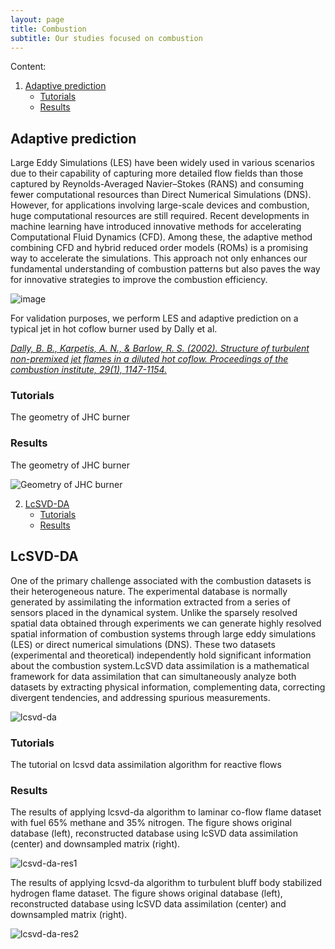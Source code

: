 ```yaml
---
layout: page
title: Combustion
subtitle: Our studies focused on combustion
---
```


Content:


1.  [Adaptive prediction](https://modelflows.github.io/modelflowsapp/combustion/#adaptive-prediction)
    *  [Tutorials](https://modelflows.github.io/modelflowsapp/combustion/#tutorials)
    *  [Results](https://modelflows.github.io/modelflowsapp/combustion/#results)


## Adaptive prediction
Large Eddy Simulations (LES) have been widely used in various scenarios due to their capability of capturing more detailed flow fields than those captured by Reynolds-Averaged Navier–Stokes (RANS) and consuming fewer computational resources than Direct Numerical Simulations (DNS). However, for applications involving large-scale devices and combustion, huge computational resources are still required. Recent developments in machine learning have introduced innovative methods for accelerating Computational Fluid Dynamics (CFD). Among these, the adaptive method combining CFD and hybrid reduced order models (ROMs) is a promising way to accelerate the simulations. This approach not only enhances our fundamental understanding of combustion patterns but also paves the way for innovative strategies to improve the combustion efficiency.

![image](https://github.com/user-attachments/assets/eaedad25-f0e7-4f21-b39d-7d6806c1bd5c)


For validation purposes, we perform LES and adaptive prediction on a typical jet in hot coflow burner used by Dally et al. 
<!-- REFERENCES -->
[*Dally, B. B., Karpetis, A. N., & Barlow, R. S. (2002). Structure of turbulent non-premixed jet flames in a diluted hot coflow. Proceedings of the combustion institute, 29(1), 1147-1154.*](https://doi.org/10.1016/S1540-7489(02)80145-6)

### Tutorials
The geometry of JHC burner

### Results
The geometry of JHC burner
<!-- IMAGES -->
![Geometry of JHC burner](https://github.com/modelflows/modelflowsapp/assets/img/JHC_burner_geometry.jpg?raw=true)

2.  [LcSVD-DA](https://modelflows.github.io/modelflowsapp/combustion/#lcsvd-da)
    *  [Tutorials](https://modelflows.github.io/modelflowsapp/combustion/#tutorials)
    *  [Results](https://modelflows.github.io/modelflowsapp/combustion/#results)

## LcSVD-DA
One of the primary challenge associated with the combustion datasets is their heterogeneous nature. The experimental database is normally generated by assimilating the information extracted from a series of sensors placed in the dynamical system. Unlike the sparsely resolved spatial data obtained through experiments we can generate highly resolved spatial information of combustion systems through large eddy simulations (LES) or direct numerical simulations (DNS).
These two datasets (experimental and theoretical) independently hold significant information about the combustion system.LcSVD data assimilation is a mathematical framework for data assimilation that can simultaneously analyze both datasets by extracting physical information, complementing data, correcting divergent tendencies, and addressing spurious measurements.

![lcsvd-da](https://github.com/user-attachments/assets/img/2025_01_30_pillai_lcsvd-da.png)

### Tutorials
The tutorial on lcsvd data assimilation algorithm for reactive flows

### Results
The results of applying lcsvd-da algorithm to laminar co-flow flame dataset with fuel 65% methane and 35% nitrogen. The figure shows original database (left), reconstructed database using lcSVD data assimilation (center) and downsampled matrix (right).

![lcsvd-da-res1](https://github.com/user-attachments/assets/img/re1_lcsvd-da_lam.png)

The results of applying lcsvd-da algorithm to turbulent bluff body stabilized hydrogen flame dataset. The figure shows original database (left), reconstructed database using lcSVD data assimilation (center) and downsampled matrix (right).

![lcsvd-da-res2](https://github.com/user-attachments/assets/img/re2_lcsvd-da_turb.png)

